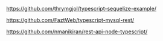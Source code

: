 https://github.com/thrymgjol/typescript-sequelize-example/

https://github.com/FaztWeb/typescript-mysql-rest/

https://github.com/nmanikiran/rest-api-node-typescript/